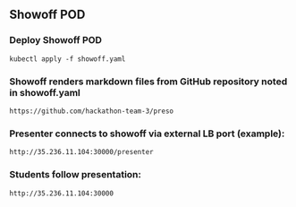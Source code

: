## Showoff POD

### Deploy Showoff POD

```kubectl apply -f showoff.yaml```

### Showoff renders markdown files from GitHub repository noted in showoff.yaml

```https://github.com/hackathon-team-3/preso```

### Presenter connects to showoff via external LB port (example):

```http://35.236.11.104:30000/presenter```

### Students follow presentation:

```http://35.236.11.104:30000```


